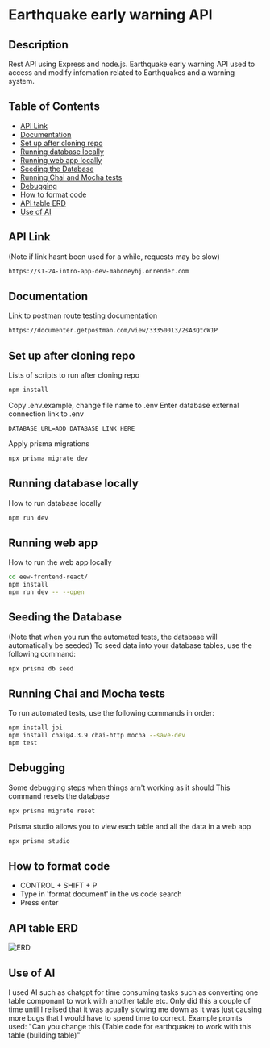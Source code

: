 # Earthquake early warning API

## Description
Rest API using Express and node.js. Earthquake early warning API used to access and modify infomation related to Earthquakes and a warning system.

## Table of Contents
- [API Link](#api-link)
- [Documentation](#documentation)
- [Set up after cloning repo](#set-up-after-cloning-repo)
- [Running database locally](#running-database-locally)
- [Running web app locally](#running-web-app-locally)
- [Seeding the Database](#seeding-the-database)
- [Running Chai and Mocha tests](#running-chai-and-mocha-tests)
- [Debugging](#debugging)
- [How to format code](#how-to-format-code)
- [API table ERD](#api-table-erd)
- [Use of AI](#use-of-ai)

## API Link
(Note if link hasnt been used for a while, requests may be slow)
```bash
https://s1-24-intro-app-dev-mahoneybj.onrender.com
```

## Documentation
Link to postman route testing documentation
```bash
https://documenter.getpostman.com/view/33350013/2sA3QtcW1P
```

## Set up after cloning repo
Lists of scripts to run after cloning repo
```bash
npm install
```
Copy .env.example, change file name to .env
Enter database external connection link to .env
```
DATABASE_URL=ADD DATABASE LINK HERE
```
Apply prisma migrations
```bash
npx prisma migrate dev
```

## Running database locally
How to run database locally
```bash
npm run dev
```

## Running web app
How to run the web app locally
```bash
cd eew-frontend-react/
npm install
npm run dev -- --open
```

## Seeding the Database
(Note that when you run the automated tests, the database will automatically be seeded) 
To seed data into your database tables, use the following command:
```bash
npx prisma db seed
```

## Running Chai and Mocha tests
To run automated tests, use the following commands in order:
```bash
npm install joi
npm install chai@4.3.9 chai-http mocha --save-dev
npm test
```

## Debugging
Some debugging steps when things arn't working as it should
This command resets the database
```bash
npx prisma migrate reset 
```
Prisma studio allows you to view each table and all the data in a web app
```bash
npx prisma studio
```

## How to format code
- CONTROL + SHIFT + P
- Type in 'format document' in the vs code search
- Press enter

## API table ERD
![ERD](https://github.com/otago-polytechnic-bit-courses/s1-24-intro-app-dev-mahoneybj/assets/65274137/158f93e5-1acc-4dc8-9ca2-ebeec13af113)

## Use of AI
I used AI such as chatgpt for time consuming tasks such as converting one table componant to work with another table etc. Only did this a couple of time
until I relised that it was acually slowing me down as it was just causing more bugs that I would have to spend time to correct.
Example promts used:
"Can you change this (Table code for earthquake) to work with this table (building table)"
